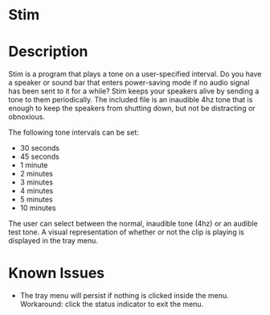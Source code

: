 # Stim

# Description
Stim is a program that plays a tone on a user-specified interval. Do you have a speaker or sound bar that enters power-saving mode if no audio signal has been sent to it for a while? Stim keeps your speakers alive by sending a tone to them periodically. The included file is an inaudible 4hz tone that is enough to keep the speakers from shutting down, but not be distracting or obnoxious.

The following tone intervals can be set:
- 30 seconds
- 45 seconds
- 1 minute
- 2 minutes
- 3 minutes
- 4 minutes
- 5 minutes
- 10 minutes

The user can select between the normal, inaudible tone (4hz) or an audible test tone. A visual representation of whether or not the clip is playing is displayed in the tray menu.

# Known Issues

- The tray menu will persist if nothing is clicked inside the menu. Workaround: click the status indicator to exit the menu.
